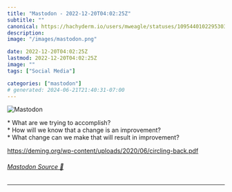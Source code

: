 ```yaml
---
title: "Mastodon - 2022-12-20T04:02:25Z"
subtitle: ""
canonical: https://hachyderm.io/users/mweagle/statuses/109544010229530305
description:
image: "/images/mastodon.png"

date: 2022-12-20T04:02:25Z
lastmod: 2022-12-20T04:02:25Z
image: ""
tags: ["Social Media"]

categories: ["mastodon"]
# generated: 2024-06-21T21:40:31-07:00
---
```

![Mastodon](/images/mastodon.png)

<p>* What are we trying to accomplish?<br />* How will we know that a change is an improvement?<br />* What change can we make that will result in improvement?</p><p><a href="https://deming.org/wp-content/uploads/2020/06/circling-back.pdf" target="_blank" rel="nofollow noopener noreferrer" translate="no"><span class="invisible">https://</span><span class="ellipsis">deming.org/wp-content/uploads/</span><span class="invisible">2020/06/circling-back.pdf</span></a></p>


###### [Mastodon Source 🐘](https://hachyderm.io/@mweagle/109544010229530305)

___
